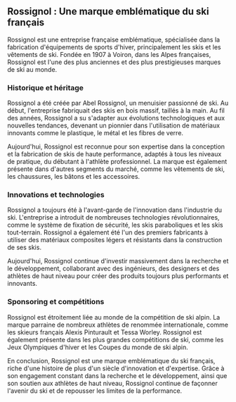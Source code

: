## Rossignol : Une marque emblématique du ski français

Rossignol est une entreprise française emblématique, spécialisée dans la fabrication d'équipements de sports d'hiver, principalement les skis et les vêtements de ski. Fondée en 1907 à Voiron, dans les Alpes françaises, Rossignol est l'une des plus anciennes et des plus prestigieuses marques de ski au monde.

### Historique et héritage

Rossignol a été créée par Abel Rossignol, un menuisier passionné de ski. Au début, l'entreprise fabriquait des skis en bois massif, taillés à la main. Au fil des années, Rossignol a su s'adapter aux évolutions technologiques et aux nouvelles tendances, devenant un pionnier dans l'utilisation de matériaux innovants comme le plastique, le métal et les fibres de verre.

Aujourd'hui, Rossignol est reconnue pour son expertise dans la conception et la fabrication de skis de haute performance, adaptés à tous les niveaux de pratique, du débutant à l'athlète professionnel. La marque est également présente dans d'autres segments du marché, comme les vêtements de ski, les chaussures, les bâtons et les accessoires.

### Innovations et technologies

Rossignol a toujours été à l'avant-garde de l'innovation dans l'industrie du ski. L'entreprise a introduit de nombreuses technologies révolutionnaires, comme le système de fixation de sécurité, les skis paraboliques et les skis tout-terrain. Rossignol a également été l'un des premiers fabricants à utiliser des matériaux composites légers et résistants dans la construction de ses skis.

Aujourd'hui, Rossignol continue d'investir massivement dans la recherche et le développement, collaborant avec des ingénieurs, des designers et des athlètes de haut niveau pour créer des produits toujours plus performants et innovants.

### Sponsoring et compétitions

Rossignol est étroitement liée au monde de la compétition de ski alpin. La marque parraine de nombreux athlètes de renommée internationale, comme les skieurs français Alexis Pinturault et Tessa Worley. Rossignol est également présente dans les plus grandes compétitions de ski, comme les Jeux Olympiques d'hiver et les Coupes du monde de ski alpin.

En conclusion, Rossignol est une marque emblématique du ski français, riche d'une histoire de plus d'un siècle d'innovation et d'expertise. Grâce à son engagement constant dans la recherche et le développement, ainsi que son soutien aux athlètes de haut niveau, Rossignol continue de façonner l'avenir du ski et de repousser les limites de la performance.